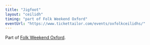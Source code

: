 ```yaml
---
title: "Jigfoot"
layout: "ceilidh"
timing: "part of Folk Weekend Oxford"
eventUrl: "https://www.tickettailor.com/events/oxfolkceilidhs/"
---
```


Part of [Folk Weekend Oxford](https://www.folkweekendoxford.co.uk/).
